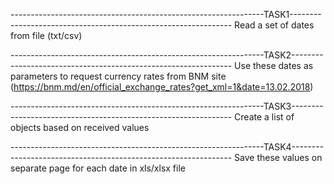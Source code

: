 ---------------------------------------------------------------TASK1---------------------------------------------------------------
Read a set of dates from file (txt/csv)

---------------------------------------------------------------TASK2---------------------------------------------------------------
Use these dates as parameters to request currency rates from BNM site 
(https://bnm.md/en/official_exchange_rates?get_xml=1&date=13.02.2018)

---------------------------------------------------------------TASK3---------------------------------------------------------------
Create a list of objects based on received values

---------------------------------------------------------------TASK4---------------------------------------------------------------
Save these values on separate page for each date in xls/xlsx file
